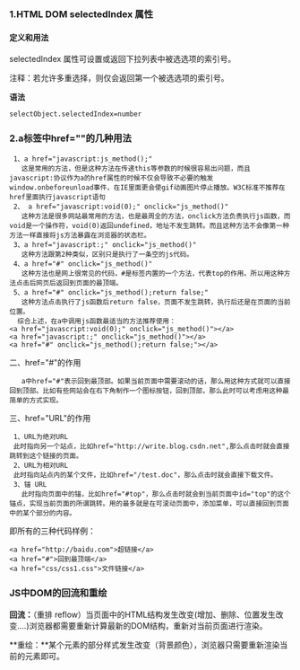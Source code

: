 ### 1.HTML DOM selectedIndex 属性

#### 定义和用法

selectedIndex 属性可设置或返回下拉列表中被选选项的索引号。

注释：若允许多重选择，则仅会返回第一个被选选项的索引号。

**语法**

```
selectObject.selectedIndex=number
```



### 2.a标签中href=""的几种用法

```shell
 1、a href="javascript:js_method();"
   这是常用的方法，但是这种方法在传递this等参数的时候很容易出问题，而且javascript:协议作为a的href属性的时候不仅会导致不必要的触发window.onbeforeunload事件，在IE里面更会使gif动画图片停止播放。W3C标准不推荐在href里面执行javascript语句
 2、 a href="javascript:void(0);" οnclick="js_method()"
   这种方法是很多网站最常用的方法，也是最周全的方法，onclick方法负责执行js函数，而void是一个操作符，void(0)返回undefined，地址不发生跳转。而且这种方法不会像第一种方法一样直接将js方法暴露在浏览器的状态栏。
 3、a href="javascript:;" οnclick="js_method()"
   这种方法跟第2种类似，区别只是执行了一条空的js代码。
 4、a href="#" οnclick="js_method()"
   这种方法也是网上很常见的代码，#是标签内置的一个方法，代表top的作用。所以用这种方法点击后网页后返回到页面的最顶端。
 5、a href="#" οnclick="js_method();return false;"
   这种方法点击执行了js函数后return false，页面不发生跳转，执行后还是在页面的当前位置。
  综合上述，在a中调用js函数最适当的方法推荐使用：
<a href="javascript:void(0);" οnclick="js_method()"></a>
<a href="javascript:;" οnclick="js_method()"></a>
<a href="#" οnclick="js_method();return false;"></a>
```

二、href="#"的作用

       a中href="#"表示回到最顶部。如果当前页面中需要滚动的话，那么用这种方式就可以直接回到顶部。比如有些网站会在右下角制作一个图标按钮，回到顶部，那么此时可以考虑用这种最简单的方式实现。

三、href="URL"的作用

```shell
 1、URL为绝对URL
 此时指向另一个站点，比如href="http://write.blog.csdn.net",那么点击时就会直接跳转到这个链接的页面。
 2、URL为相对URL
 此时指向站点内的某个文件，比如href="/test.doc"，那么点击时就会直接下载文件。
 3、锚 URL 
   此时指向页面中的锚，比如href="#top"，那么点击时就会到当前页面中id="top"的这个锚点，实现当前页面的所谓跳转。用的最多就是在可滚动页面中，添加菜单，可以直接回到页面中的某个部分的内容。
```

即所有的三种代码样例：

    <a href="http://baidu.com">超链接</a>
    <a href="#">回到最顶端</a>
    <a href="css/css1.css">文件链接</a>

### JS中DOM的回流和重绘

**回流：**（重排 reflow）当页面中的HTML结构发生改变(增加、删除、位置发生改变....)浏览器都需要重新计算最新的DOM结构，重新对当前页面进行渲染。

**重绘：**某个元素的部分样式发生改变（背景颜色），浏览器只需要重新渲染当前的元素即可。



### 